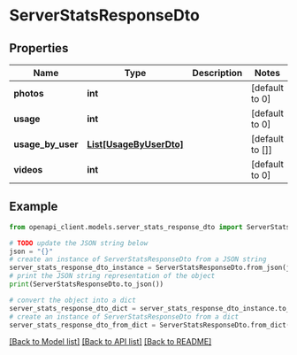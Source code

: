 # ServerStatsResponseDto


## Properties

Name | Type | Description | Notes
------------ | ------------- | ------------- | -------------
**photos** | **int** |  | [default to 0]
**usage** | **int** |  | [default to 0]
**usage_by_user** | [**List[UsageByUserDto]**](UsageByUserDto.md) |  | [default to []]
**videos** | **int** |  | [default to 0]

## Example

```python
from openapi_client.models.server_stats_response_dto import ServerStatsResponseDto

# TODO update the JSON string below
json = "{}"
# create an instance of ServerStatsResponseDto from a JSON string
server_stats_response_dto_instance = ServerStatsResponseDto.from_json(json)
# print the JSON string representation of the object
print(ServerStatsResponseDto.to_json())

# convert the object into a dict
server_stats_response_dto_dict = server_stats_response_dto_instance.to_dict()
# create an instance of ServerStatsResponseDto from a dict
server_stats_response_dto_from_dict = ServerStatsResponseDto.from_dict(server_stats_response_dto_dict)
```
[[Back to Model list]](../README.md#documentation-for-models) [[Back to API list]](../README.md#documentation-for-api-endpoints) [[Back to README]](../README.md)



